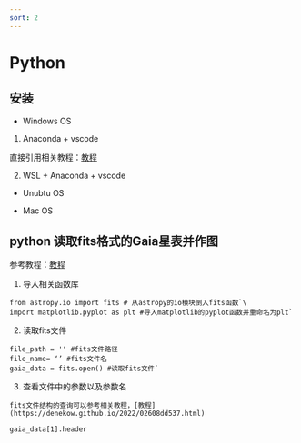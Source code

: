 ```yaml
---
sort: 2
---
```


# Python

## 安装

- Windows OS
1. Anaconda + vscode

直接引用相关教程：[教程](https://blog.csdn.net/Xuanqing_C/article/details/123973103)

2. WSL + Anaconda + vscode

- Unubtu OS

- Mac OS







## python 读取fits格式的Gaia星表并作图
参考教程：[教程](https://denekow.github.io/2022/02608dd537.html)

1. 导入相关函数库
 ```
from astropy.io import fits # 从astropy的io模块倒入fits函数`\
import matplotlib.pyplot as plt #导入matplotlib的pyplot函数并重命名为plt`
```
2. 读取fits文件
```
file_path = '' #fits文件路径
file_name= ‘’ #fits文件名
gaia_data = fits.open() #读取fits文件`
```

3. 查看文件中的参数以及参数名
```note
fits文件结构的查询可以参考相关教程，[教程](https://denekow.github.io/2022/02608dd537.html)
```
```
gaia_data[1].header
```
